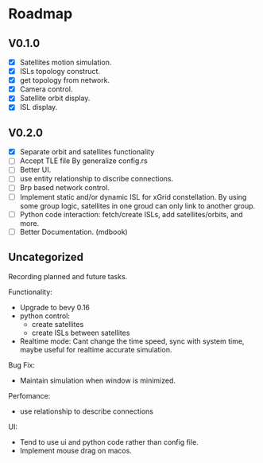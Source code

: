 # Roadmap

## V0.1.0
- [x] Satellites motion simulation.
- [x] ISLs topology construct.
- [x] get topology from network.
- [x] Camera control.
- [x] Satellite orbit display.
- [x] ISL display.

## V0.2.0
- [x] Separate orbit and satellites functionality
- [ ] Accept TLE file
    By generalize config.rs
- [ ] Better UI.
- [ ] use entity relationship to discribe connections.
- [ ] Brp based network control.
- [ ] Implement static and/or dynamic ISL for xGrid constellation. 
    By using some group logic, satellites in one groud can only link to another group.
- [ ] Python code interaction: fetch/create ISLs, add satellites/orbits, and more.
- [ ] Better Documentation. (mdbook)

## Uncategorized

Recording planned and future tasks.

Functionality:
- Upgrade to bevy 0.16
- python control:
    - create satellites
    - create ISLs between satellites
- Realtime mode: Cant change the time speed, sync with system time, maybe useful for realtime accurate simulation.

Bug Fix:
- Maintain simulation when window is minimized.

Perfomance:
- use relationship to describe connections

UI:
- Tend to use ui and python code rather than config file.
- Implement mouse drag on macos.
